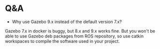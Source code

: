 # Q&A

- Why use Gazebo 9.x instead of the default version 7.x?

Gazebo 7.x in docker is buggy, but 8.x and 9.x works fine. But you won't be able to use Gazebo deb packages from ROS repository, so use catkin workspaces to compile the software used in your project.